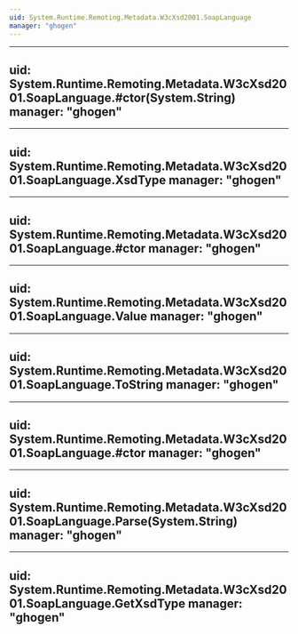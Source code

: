 ```yaml
---
uid: System.Runtime.Remoting.Metadata.W3cXsd2001.SoapLanguage
manager: "ghogen"
---
```


---
uid: System.Runtime.Remoting.Metadata.W3cXsd2001.SoapLanguage.#ctor(System.String)
manager: "ghogen"
---

---
uid: System.Runtime.Remoting.Metadata.W3cXsd2001.SoapLanguage.XsdType
manager: "ghogen"
---

---
uid: System.Runtime.Remoting.Metadata.W3cXsd2001.SoapLanguage.#ctor
manager: "ghogen"
---

---
uid: System.Runtime.Remoting.Metadata.W3cXsd2001.SoapLanguage.Value
manager: "ghogen"
---

---
uid: System.Runtime.Remoting.Metadata.W3cXsd2001.SoapLanguage.ToString
manager: "ghogen"
---

---
uid: System.Runtime.Remoting.Metadata.W3cXsd2001.SoapLanguage.#ctor
manager: "ghogen"
---

---
uid: System.Runtime.Remoting.Metadata.W3cXsd2001.SoapLanguage.Parse(System.String)
manager: "ghogen"
---

---
uid: System.Runtime.Remoting.Metadata.W3cXsd2001.SoapLanguage.GetXsdType
manager: "ghogen"
---
